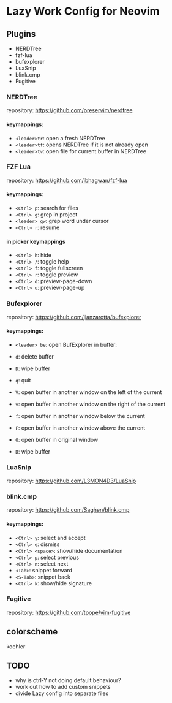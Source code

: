 # Lazy Work Config for Neovim

## Plugins

* NERDTree  
* fzf-lua
* bufexplorer
* LuaSnip
* blink.cmp
* Fugitive

### NERDTree

repository: https://github.com/preservim/nerdtree

#### keymappings:
* `<leader>tr`: open a fresh NERDTree 
* `<leader>tf`: opens NERDTree if it is not already open
* `<leader>tv`: open file for current buffer in NERDTree

### FZF Lua

repository: https://github.com/ibhagwan/fzf-lua

#### keymappings:
* `<Ctrl> p`: search for files
* `<Ctrl> g`: grep in project
* `<leader> gw`: grep word under cursor
* `<Ctrl> r`: resume

#### in picker keymappings
* `<Ctrl> h`: hide
* `<Ctrl> /`: toggle help
* `<Ctrl> f`: toggle fullscreen
* `<Ctrl> r`: toggle preview
* `<Ctrl> d`: preview-page-down
* `<Ctrl> u`: preview-page-up

### Bufexplorer

repository: https://github.com/jlanzarotta/bufexplorer

#### keymappings:
* `<leader> be`: open BufExplorer 
in buffer:
* `d`: delete buffer
* `D`: wipe buffer
* `q`: quit

* `V`: open buffer in another window on the left of the current
* `v`: open buffer in another window on the right of the current
* `f`: open buffer in another window below the current
* `F`: open buffer in another window above the current
* `O`: open buffer in original window
* `D`: wipe buffer

### LuaSnip

repository: https://github.com/L3MON4D3/LuaSnip


### blink.cmp

repository: https://github.com/Saghen/blink.cmp

#### keymappings: 
* `<Ctrl> y`: select and accept
* `<Ctrl> e`: dismiss
* `<Ctrl> <space>`: show/hide documentation
* `<Ctrl> p`: select previous
* `<Ctrl> n`: select next
* `<Tab>`: snippet forward
* `<S-Tab>`: snippet back
* `<Ctrl> k`: show/hide signature

### Fugitive

repository: https://github.com/tpope/vim-fugitive

## colorscheme
koehler

## TODO
* why is ctrl-Y not doing default behaviour?
* work out how to add custom snippets
* divide Lazy config into separate files
